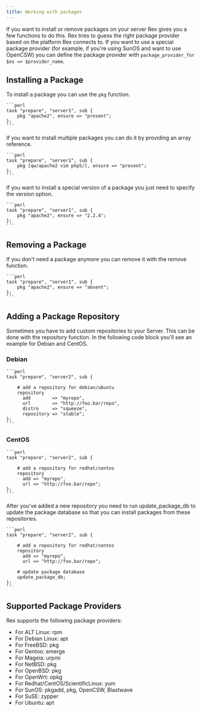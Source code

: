 ```yaml
---
title: Working with packages
---
```


If you want to install or remove packages on your server Rex gives you a few functions to do this. Rex tries to guess the right package provider based on the platform Rex connects to.
If you want to use a special package provider (for example, if you're using SunOS and want to use OpenCSW) you can define the package provider with `package_provider_for $os => $provider_name`.

## Installing a Package

To install a package you can use the `pkg` function.

    ```perl
    task "prepare", "server1", sub {
        pkg "apache2", ensure => "present";
    };
    ```

If you want to install multiple packages you can do it by providing an array reference.

    ```perl
    task "prepare", "server1", sub {
        pkg [qw/apache2 vim php5/], ensure => "present";
    };
    ```

If you want to install a special version of a package you just need to specify the version option.

    ```perl
    task "prepare", "server1", sub {
        pkg "apache2", ensure => "2.2.4";
    };
    ```

## Removing a Package

If you don't need a package anymore you can remove it with the remove function.

    ```perl
    task "prepare", "server1", sub {
        pkg "apache2", ensure => "absent";
    };
    ```

## Adding a Package Repository

Sometimes you have to add custom repositories to your Server. This can be done with the repository function. In the following code block you'll see an example for Debian and CentOS.

### Debian

    ```perl
    task "prepare", "server2", sub {
    
        # add a repository for debian/ubuntu
        repository
          add        => "myrepo",
          url        => "http://foo.bar/repo",
          distro     => "squeeze",
          repository => "stable";
    };
    ```

### CentOS

    ```perl
    task "prepare", "server2", sub {
    
        # add a repository for redhat/centos
        repository
          add => "myrepo",
          url => "http://foo.bar/repo";
    };
    ```

After you've added a new repository you need to run update\_package\_db to update the package database so that you can install packages from these repositories.

    ```perl
    task "prepare", "server2", sub {
    
        # add a repository for redhat/centos
        repository
          add => "myrepo",
          url => "http://foo.bar/repo";
    
        # update package database
        update_package_db;
    };
    ```

## Supported Package Providers

Rex supports the following package providers:

-   For ALT Linux: rpm
-   For Debian Linux: apt
-   For FreeBSD: pkg
-   For Gentoo: emerge
-   For Mageia: urpmi
-   For NetBSD: pkg
-   For OpenBSD: pkg
-   For OpenWrt: opkg
-   For Redhat/CentOS/ScientificLinux: yum
-   For SunOS: pkgadd, pkg, OpenCSW, Blastwave
-   For SuSE: zypper
-   For Ubuntu: apt

